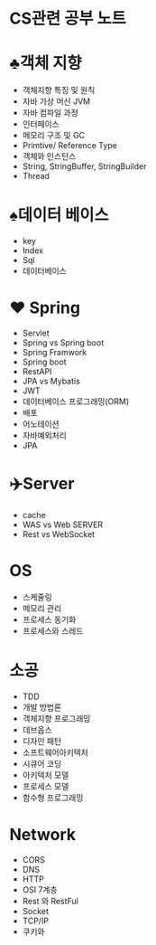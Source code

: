 # CS관련 공부 노트

# ♣️객체 지향

- 객체지향 특징 및 원칙
- 자바 가상 머신 JVM
- 자바 컴파일 과정
- 인터페이스
- 메모리 구조 및 GC
- Primtive/ Reference Type
- 객체와 인스턴스
- String, StringBuffer, StringBuilder
- Thread

# ♠️데이터 베이스

- key
- Index
- Sql
- 데이터베이스

# ❤️ Spring

- Servlet
- Spring vs Spring boot
- Spring Framwork
- Spring boot
- RestAPI
- JPA vs Mybatis
- JWT
- 데이터베이스 프로그래밍(ORM)
- 배포
- 어노테이션
- 자바예외처리
- JPA

# ✈️Server

- cache
- WAS vs Web SERVER
- Rest vs WebSocket

# OS
- 스케줄링
- 메모리 관리
- 프로세스 동기화
- 프로세스와 스레드

# 소공
- TDD
- 개발 방법론
- 객체지향 프로그래밍
- 데브옵스
- 디자인 패턴
- 소프트웨어아키텍처
- 시큐어 코딩
- 아키텍처 모델
- 프로세스 모델
- 함수형 프로그래밍

# Network
- CORS
- DNS
- HTTP
- OSI 7계층
- Rest 와 RestFul
- Socket
- TCP/IP
- 쿠키와 
